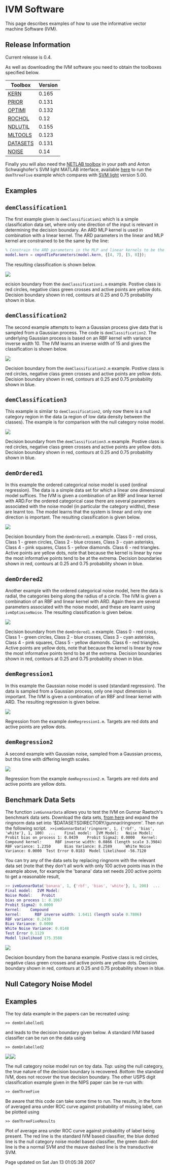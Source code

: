 
IVM Software
============

This page describes examples of how to use the informative vector machine Software (IVM).

Release Information
-------------------

Current release is 0.4.

As well as downloading the IVM software you need to obtain the toolboxes specified below.

| **Toolbox**                                  | **Version** |
|----------------------------------------------|-------------|
| [KERN](/kern/downloadFiles/vrs0p165)         | 0.165       |
| [PRIOR](/prior/downloadFiles/vrs0p131)       | 0.131       |
| [OPTIMI](/optimi/downloadFiles/vrs0p132)     | 0.132       |
| [ROCHOL](/rochol/downloadFiles/vrs0p12)      | 0.12        |
| [NDLUTIL](/ndlutil/downloadFiles/vrs0p155)   | 0.155       |
| [MLTOOLS](/mltools/downloadFiles/vrs0p123)   | 0.123       |
| [DATASETS](/datasets/downloadFiles/vrs0p131) | 0.131       |
| [NOISE](/noise/downloadFiles/vrs0p14)        | 0.14        |

Finally you will also need the [NETLAB toolbox](http://www.aston.ac.uk/eas/research/groups/ncrg/resources/netlab/downloads/) in your path and Anton Schwaighofer's SVM light MATLAB interface, available [here](http://staffwww.dcs.shef.ac.uk/people/N.Lawrence/software/svml_toolbox.html) to run the `demThreeFive` example which compares with [SVM light](http://svmlight.joachims.org/) version 5.00.

Examples
--------

`demClassification1`
--------------------

The first example given is `demClassification1` which is a simple classification data set, where only one direction of the input is relevant in determining the decision boundary. An ARD MLP kernel is used in combination with a linear kernel. The ARD parameters in the linear and MLP kernel are constrained to be the same by the line:

```matlab
% Constrain the ARD parameters in the MLP and linear kernels to be the same.
model.kern = cmpndTieParameters(model.kern, {[4, 7], [5, 8]});
```

The resulting classification is shown below.

![](demClassificationOne1.png)

ecision boundary from the `demClassification1.m` example. Postive class is red circles, negative class green crosses and active points are yellow dots. Decision boundary shown in red, contours at 0.25 and 0.75 probability shown in blue.

`demClassification2`
--------------------

The second example attempts to learn a Gaussian process give data that is sampled from a Gaussian process. The code is `demClassification2`. The underlying Gaussian process is based on an RBF kernel with variance inverse width 10. The IVM learns an inverse width of 15 and gives the classification is shown below.

![](demClassificationTwo2.png)

Decision boundary from the `demClassification2.m` example. Postive class is red circles, negative class green crosses and active points are yellow dots. Decision boundary shown in red, contours at 0.25 and 0.75 probability shown in blue.

`demClassification3`
--------------------

This example is similar to `demClassification2`, only now there is a null category region in the data (a region of low data density between the classes). The example is for comparison with the null category noise model.

![](demClassificationThree3.png)

Decision boundary from the `demClassification3.m` example. Postive class is red circles, negative class green crosses and active points are yellow dots. Decision boundary shown in red, contours at 0.25 and 0.75 probability shown in blue.

`demOrdered1`
-------------

In this example the ordered categorical noise model is used (ordinal regression). The data is a simple data set for which a linear one dimensional model suffices. The IVM is given a combination of an RBF and linear kernel with ARD.For the ordered categorical case there are several parameters associated with the noise model (in particular the category widths), these are learnt too. The model learns that the system is linear and only one direction is important. The resulting classification is given below.

![](demOrderedOne1.png)

Decision boundary from the `demOrdered1.m` example. Class 0 - red cross, Class 1 - green circles, Class 2 - blue crosses, Class 3 - cyan asterisks, Class 4 - pink squares, Class 5 - yellow diamonds. Class 6 - red triangles. Active points are yellow dots, note that because the kernel is linear by now the most informative points tend to be at the extrema. Decision boundaries shown in red, contours at 0.25 and 0.75 probability shown in blue.

`demOrdered2`
-------------

Another example with the ordered categorical noise model, here the data is radial, the categories being along the radius of a circle. The IVM is given a combination of an RBF and linear kernel with ARD. Again there are several parameters associated with the noise model, and these are learnt using `ivmOptimiseNoise`. The resulting classification is given below.

![](demOrderedTwo2.png)

Decision boundary from the `demOrdered1.m` example. Class 0 - red cross, Class 1 - green circles, Class 2 - blue crosses, Class 3 - cyan asterisks, Class 4 - pink squares, Class 5 - yellow diamonds. Class 6 - red triangles. Active points are yellow dots, note that because the kernel is linear by now the most informative points tend to be at the extrema. Decision boundaries shown in red, contours at 0.25 and 0.75 probability shown in blue.

`demRegression1`
----------------

In this example the Gaussian noise model is used (standard regression). The data is sampled from a Gaussian process, only one input dimension is important. The IVM is given a combination of an RBF and linear kernel with ARD. The resulting regression is given below.

![](demRegressionOne1.png)

Regression from the example `demRegression1.m`. Targets are red dots and active points are yellow dots.

`demRegression2`
----------------

A second example with Gaussian noise, sampled from a Gaussian process, but this time with differing length scales.

![](demRegressionTwo2.png)

Regression from the example `demRegression2.m`. Targets are red dots and active points are yellow dots.

Benchmark Data Sets
-------------------

The function `ivmGunnarData` allows you to test the IVM on Gunnar Raetsch's benchmark data sets. Download the data sets, [from here](http://ida.first.fraunhofer.de/projects/bench/benchmarks.htm) and expand the ringnorm data set into '$DATASETSDIRECTORY/gunnar/ringnorm'. Then run the following script.
`  >>ivmGunnarData('ringnorm', 1, {'rbf', 'bias', 'white'}, 1, 100)  ...    Final model:  IVM Model:   Noise Model:    Probit bias on process 1: 0.0439    Probit Sigma2: 0.0000   Kernel:    Compound kernel:      RBF inverse width: 0.0866 (length scale 3.3984)      RBF variance: 1.2350      Bias Variance: 8.2589      White Noise Variance: 0.0000  Test Error 0.0183  Model likelihood -56.7120 `

You can try any of the data sets by replacing ringnorm with the relevant data set (note that they don't all work with only 100 active points inas in the example above, for example the 'banana' data set needs 200 active points to get a reasonable result,

```matlab
>> ivmGunnarData('banana', 1, {'rbf', 'bias', 'white'}, 1, 200)  ...
Final model:  IVM Model:
Noise Model:    Probit
bias on process 1: 0.1067
Probit Sigma2: 0.0000
Kernel:    Compound
kernel:      RBF inverse width: 1.6411 (length scale 0.7806)
RBF variance: 0.2438
Bias Variance: 0.0000
White Noise Variance: 0.0148
Test Error 0.1129
Model likelihood 175.3588
```

![](demBanana1.png)

Decision boundary from the banana example. Postive class is red circles, negative class green crosses and active points are yellow dots. Decision boundary shown in red, contours at 0.25 and 0.75 probability shown in blue.

Null Category Noise Model
-------------------------

Examples
--------

The toy data example in the papers can be recreated using:

```
>> demUnlabelled1
```

and leads to the decision boundary given below. A standard IVM based classifier can be run on the data using

```
>> demUnlabelled2
```

![](demUnlabelledOne1.png)![](demUnlabelledOne2.png)

The null category noise model run on toy data. *Top*: using the null category, the true nature of the decision boundary is recovered. *Bottom*: the standard IVM, does not recover the true decision boundary.
The other USPS digit classification example given in the NIPS paper can be re-run with:

```
>> demThreeFive
```

Be aware that this code can take some time to run. The results, in the form of averaged area under ROC curve against probability of missing label, can be plotted using

```
>> demThreeFiveResults
```
Plot of average area under ROC curve against probability of label being present. The red line is the standard IVM based classifier, the blue dotted line is the null category noise model based classifier, the green dash-dot line is the a normal SVM and the mauve dashed line is the transductive SVM.

Page updated on Sat Jan 13 01:05:38 2007
